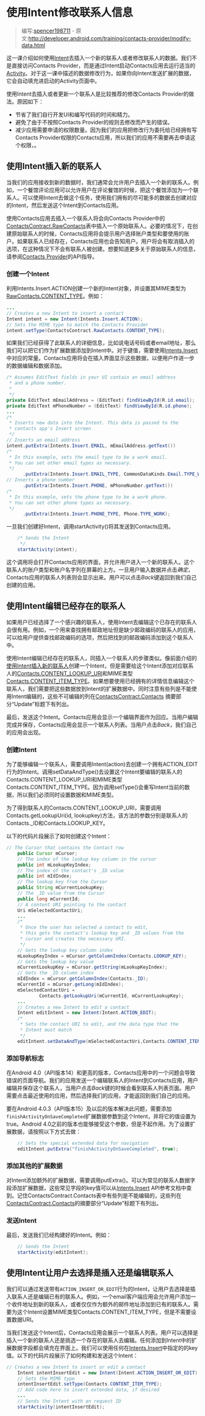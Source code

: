 # 使用Intent修改联系人信息

> 编写:[spencer198711](https://github.com/spencer198711) - 原文:<http://developer.android.com/training/contacts-provider/modify-data.html>

这一课介绍如何使用[Intent](http://developer.android.com/reference/android/content/Intent.html)去插入一个新的联系人或者修改联系人的数据。我们不是直接访问Contacts Provider，而是通过Intent启动Contacts应用去运行适当的[Activity](http://developer.android.com/reference/android/app/Activity.html)。对于这一课中描述的数据修改行为，如果你向Intent发送扩展的数据，它会自动填充进启动的Activity页面中。

使用Intent去插入或者更新一个联系人是比较推荐的修改Contacts Provider的做法。原因如下：

* 节省了我们自行开发UI和编写代码的时间和精力。
* 避免了由于不按照Contacts Provider的规则去修改而产生的错误。
* 减少应用需要申请的权限数量。因为我们的应用把修改行为委托给已经拥有写Contacts Provider权限的Contacts应用，所以我们的应用不需要再去申请这个权限，。

## 使用Intent插入新的联系人

当我们的应用接收到新的数据时，我们通常会允许用户去插入一个新的联系人。例如，一个餐馆评论应用可以允许用户在评论餐馆的时候，把这个餐馆添加为一个联系人。可以使用Intent去做这个任务，使用我们拥有的尽可能多的数据去创建对应的Intent，然后发送这个Intent到Contacts应用。

使用Contacts应用去插入一个联系人将会向Contacts Provider中的[ContactsContract.RawContacts](http://developer.android.com/reference/android/provider/ContactsContract.RawContacts.html)表中插入一个原始联系人。必要的情况下，在创建原始联系人的时候，Contacts应用将会提示用户选择账户类型和要使用的账户。如果联系人已经存在，Contacts应用也会告知用户。用户将会有取消插入的选项，在这种情况下不会有联系人被创建。想要知道更多关于原始联系人的信息，请参阅[Contacts Provider](http://developer.android.com/guide/topics/providers/contacts-provider.html)的API指导。

### 创建一个Intent

利用Intents.Insert.ACTION创建一个新的Intent对象，并设置其MIME类型为[RawContacts.CONTENT_TYPE](http://developer.android.com/reference/android/provider/ContactsContract.RawContacts.html#CONTENT_TYPE)。例如：

```java
...
// Creates a new Intent to insert a contact
Intent intent = new Intent(Intents.Insert.ACTION);
// Sets the MIME type to match the Contacts Provider
intent.setType(ContactsContract.RawContacts.CONTENT_TYPE);
```

如果我们已经获得了此联系人的详细信息，比如说电话号码或者email地址，那么我们可以把它们作为扩展数据添加到Intent中。对于键值，需要使用[Intents.Insert](http://developer.android.com/reference/android/provider/ContactsContract.Intents.Insert.html)中对应的常量。Contacts应用将会在插入界面显示这些数据，以便用户作进一步的数据编辑和数据添加。

```java
/* Assumes EditText fields in your UI contain an email address
 * and a phone number.
 *
 */
private EditText mEmailAddress = (EditText) findViewById(R.id.email);
private EditText mPhoneNumber = (EditText) findViewById(R.id.phone);
...
/*
 * Inserts new data into the Intent. This data is passed to the
 * contacts app's Insert screen
 */
// Inserts an email address
intent.putExtra(Intents.Insert.EMAIL, mEmailAddress.getText())
/*
 * In this example, sets the email type to be a work email.
 * You can set other email types as necessary.
 */
      .putExtra(Intents.Insert.EMAIL_TYPE, CommonDataKinds.Email.TYPE_WORK)
// Inserts a phone number
      .putExtra(Intents.Insert.PHONE, mPhoneNumber.getText())
/*
 * In this example, sets the phone type to be a work phone.
 * You can set other phone types as necessary.
 */
      .putExtra(Intents.Insert.PHONE_TYPE, Phone.TYPE_WORK);
```

一旦我们创建好Intent，调用startActivity()将其发送到Contacts应用。

```java
	/* Sends the Intent
     */
    startActivity(intent);
```

这个调用将会打开Contacts应用的界面，并允许用户进入一个新的联系人。这个联系人的账户类型和账户名字列在屏幕的上方。一旦用户输入数据并点击*确定*，Contacts应用的联系人列表则会显示出来。用户可以点击*Back*键返回到我们自己创建的应用。

## 使用Intent编辑已经存在的联系人

如果用户已经选择了一个感兴趣的联系人，使用Intent去编辑这个已存在的联系人会很有用。例如，一个用来查找拥有邮政地址但是缺少邮政编码的联系人的应用，可以给用户提供查找邮政编码的选项，然后把找到的邮政编码添加到这个联系人中。

使用Intent编辑已经存在的联系人，同插入一个联系人的步骤类似。像前面介绍的[使用Intent插入新的联系人]()创建一个Intent，但是需要给这个Intent添加对应联系人的<a href="http://developer.android.com/reference/android/provider/ContactsContract.Contacts.html#CONTENT_LOOKUP_URI">Contacts.CONTENT\_LOOKUP\_URI</a>和MIME类型<a href="http://developer.android.com/reference/android/provider/ContactsContract.Contacts.html#CONTENT_ITEM_TYPE">Contacts.CONTENT\_ITEM\_TYPE</a>。如果想要使用已经拥有的详情信息编辑这个联系人，我们需要把这些数据放到Intent的扩展数据中。同时注意有些列是不能使用Intent编辑的，这些不可编辑的列在[ContactsContract.Contacts](http://developer.android.com/reference/android/provider/ContactsContract.Contacts.html) 摘要部分“Update”标题下有列出。

最后，发送这个Intent。Contacts应用会显示一个编辑界面作为回应。当用户编辑完成并保存，Contacts应用会显示一个联系人列表。当用户点击*Back*，我们自己的应用会出现。

### 创建Intent

为了能够编辑一个联系人，需要调用Intent(action)去创建一个拥有ACTION\_EDIT行为的Intent。调用setDataAndType()去设置这个Intent要编辑的联系人的Contacts.CONTENT\_LOOKUP\_URI和MIME类型Contacts.CONTENT\_ITEM\_TYPE。因为调用setType()会重写Intent当前的数据，所以我们必须同时设置数据和MIME类型。

为了得到联系人的Contacts.CONTENT\_LOOKUP\_URI，需要调用Contacts.getLookupUri(id, lookupkey)方法，该方法的参数分别是联系人的Contacts.\_ID和Contacts.LOOKUP\_KEY。

以下的代码片段展示了如何创建这个Intent：

```java
// The Cursor that contains the Contact row
    public Cursor mCursor;
    // The index of the lookup key column in the cursor
    public int mLookupKeyIndex;
    // The index of the contact's _ID value
    public int mIdIndex;
    // The lookup key from the Cursor
    public String mCurrentLookupKey;
    // The _ID value from the Cursor
    public long mCurrentId;
    // A content URI pointing to the contact
    Uri mSelectedContactUri;
    ...
    /*
     * Once the user has selected a contact to edit,
     * this gets the contact's lookup key and _ID values from the
     * cursor and creates the necessary URI.
     */
    // Gets the lookup key column index
    mLookupKeyIndex = mCursor.getColumnIndex(Contacts.LOOKUP_KEY);
    // Gets the lookup key value
    mCurrentLookupKey = mCursor.getString(mLookupKeyIndex);
    // Gets the _ID column index
    mIdIndex = mCursor.getColumnIndex(Contacts._ID);
    mCurrentId = mCursor.getLong(mIdIndex);
    mSelectedContactUri =
            Contacts.getLookupUri(mCurrentId, mCurrentLookupKey);
    ...
    // Creates a new Intent to edit a contact
    Intent editIntent = new Intent(Intent.ACTION_EDIT);
    /*
     * Sets the contact URI to edit, and the data type that the
     * Intent must match
     */
    editIntent.setDataAndType(mSelectedContactUri,Contacts.CONTENT_ITEM_TYPE);
```

### 添加导航标志

在Android 4.0（API版本14）和更高的版本，Contacts应用中的一个问题会导致错误的页面导航。我们的应用发送一个编辑联系人的Intent到Contacts应用，用户编辑并保存这个联系人，当用户点击*Back*键的时候会看到联系人列表页面。用户需要点击最近使用的应用，然后选择我们的应用，才能返回到我们自己的应用。

要在Android 4.0.3（API版本15）及以后的版本解决此问题，需要添加`finishActivityOnSaveCompleted`扩展数据参数到这个Intent，并将它的值设置为true。Android 4.0之前的版本也能够接受这个参数，但是不起作用。为了设置扩展数据，请按照以下方式去做：

```java
	// Sets the special extended data for navigation
    editIntent.putExtra("finishActivityOnSaveCompleted", true);
```

### 添加其他的扩展数据

对Intent添加额外的扩展数据，需要调用putExtra()。可以为常见的联系人数据字段添加扩展数据，这些常见字段的key值可以从[Intents.Insert](http://developer.android.com/reference/android/provider/ContactsContract.Intents.Insert.html) API参考文档中查到。记住ContactsContract.Contacts表中有些列是不能编辑的，这些列在[ContactsContract.Contacts](http://developer.android.com/reference/android/provider/ContactsContract.Contacts.html)的摘要部分“Update”标题下有列出。

### 发送Intent

最后，发送我们已经构建好的Intent。例如：

```java
	// Sends the Intent
    startActivity(editIntent);
```

## 使用Intent让用户去选择是插入还是编辑联系人

我们可以通过发送带有`ACTION_INSERT_OR_EDIT`行为的Intent，让用户去选择是插入联系人还是编辑已有的联系人。例如，一个email客户端应用会允许用户添加一个收件地址到新的联系人，或者仅仅作为额外的邮件地址添加到已有的联系人。需要为这个Intent设置MIME类型Contacts.CONTENT\_ITEM\_TYPE，但是不需要设置数据URI。

当我们发送这个Intent后，Contacts应用会展示一个联系人列表。用户可以选择是插入一个新的联系人还是挑选一个存在的联系人去编辑。任何添加到Intent中的扩展数据字段都会填充在界面上。我们可以使用任何在[Intents.Insert](http://developer.android.com/reference/android/provider/ContactsContract.Intents.Insert.html)中指定的的key值。以下的代码片段展示了如何构建和发送这个Intent：

```java
// Creates a new Intent to insert or edit a contact
    Intent intentInsertEdit = new Intent(Intent.ACTION_INSERT_OR_EDIT);
    // Sets the MIME type
    intentInsertEdit.setType(Contacts.CONTENT_ITEM_TYPE);
    // Add code here to insert extended data, if desired
    ...
    // Sends the Intent with an request ID
    startActivity(intentInsertEdit);
```

